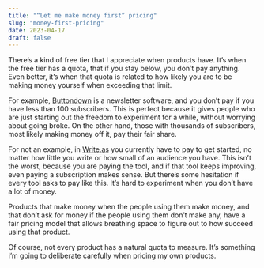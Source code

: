 ```yaml
---
title: "“Let me make money first” pricing"
slug: "money-first-pricing"
date: 2023-04-17
draft: false
---
```


There’s a kind of free tier that I appreciate when products have. It’s when the free tier has a quota, that if you stay below, you don’t pay anything. Even better, it’s when that quota is related to how likely you are to be making money yourself when exceeding that limit.

For example, [Buttondown](https://buttondown.email/pricing) is a newsletter software, and you don’t pay if you have less than 100 subscribers. This is perfect because it gives people who are just starting out the freedom to experiment for a while, without worrying about going broke. On the other hand, those with thousands of subscribers, most likely making money off it, pay their fair share.

For not an example, in [Write.as](https://write.as/pricing) you currently have to pay to get started, no matter how little you write or how small of an audience you have. This isn’t the worst, because you are paying the tool, and if that tool keeps improving, even paying a subscription makes sense. But there’s some hesitation if every tool asks to pay like this. It’s hard to experiment when you don’t have a lot of money.

Products that make money when the people using them make money, and that don’t ask for money if the people using them don’t make any, have a fair pricing model that allows breathing space to figure out to how succeed using that product.

Of course, not every product has a natural quota to measure. It’s something I’m going to deliberate carefully when pricing my own products.
